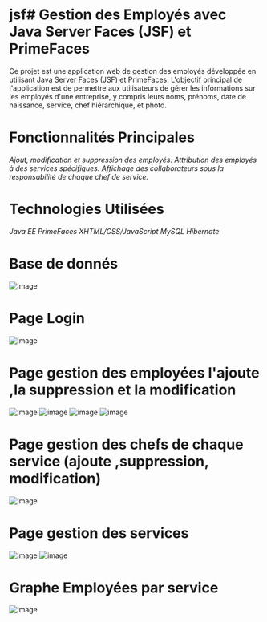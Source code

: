 # jsf# Gestion des Employés avec Java Server Faces (JSF) et PrimeFaces
Ce projet est une application web de gestion des employés développée en utilisant Java Server Faces (JSF) et PrimeFaces.
L'objectif principal de l'application est de permettre aux utilisateurs de gérer les informations sur les employés d'une entreprise,
y compris leurs noms, prénoms, date de naissance, service, chef hiérarchique, et photo.
# Fonctionnalités Principales
*Ajout, modification et suppression des employés.*
*Attribution des employés à des services spécifiques.*
*Affichage des collaborateurs sous la responsabilité de chaque chef de service.*
# Technologies Utilisées
  *Java EE* 
  *PrimeFaces*
 *XHTML/CSS/JavaScript*
  *MySQL*
  *Hibernate*
# Base de donnés
![image](https://github.com/adnan-khadija/jsf/assets/147508009/105cd591-429f-45e5-be53-037709b953f1)
# Page Login
![image](https://github.com/adnan-khadija/jsf/assets/147508009/ce22be5f-ff16-4fda-991f-883614a3cb03)
# Page gestion des employées l'ajoute ,la suppression et la modification
![image](https://github.com/adnan-khadija/jsf/assets/147508009/a8dc35b3-8925-4e3a-901e-4ba08041a333)
![image](https://github.com/adnan-khadija/jsf/assets/147508009/e916a704-a3a2-4e7c-8537-880b9a1f237f)
![image](https://github.com/adnan-khadija/jsf/assets/147508009/be8b3e9b-25af-4fc2-8907-f86a2fa666d8)
![image](https://github.com/adnan-khadija/jsf/assets/147508009/325dc9e3-6ebb-41ea-a6e0-da30da509da2)

# Page gestion des chefs de chaque service (ajoute ,suppression, modification)
![image](https://github.com/adnan-khadija/jsf/assets/147508009/152147fe-553c-484f-91bf-c022ace9d87a)
# Page gestion des services 
![image](https://github.com/adnan-khadija/jsf/assets/147508009/b1b7f82c-7951-4431-89fd-3285315d42d1)
![image](https://github.com/adnan-khadija/jsf/assets/147508009/df8bf616-6f83-4c97-9f7c-0b960af79cea)

# Graphe Employées par service 
![image](https://github.com/adnan-khadija/jsf/assets/147508009/f65299b1-49d4-4f36-b867-cd721a77a932)








